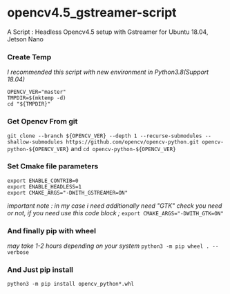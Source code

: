 # opencv4.5_gstreamer-script
A Script : Headless Opencv4.5 setup with Gstreamer for Ubuntu 18.04, Jetson Nano
### Create Temp
_I recommended this script with new environment in Python3.8(Support 18.04)_
```
OPENCV_VER="master"
TMPDIR=$(mktemp -d)
cd "${TMPDIR}"
```
### Get Opencv From git
`git clone --branch ${OPENCV_VER} --depth 1 --recurse-submodules --shallow-submodules https://github.com/opencv/opencv-python.git opencv-python-${OPENCV_VER}`
and 
`cd opencv-python-${OPENCV_VER}
`
### Set Cmake file parameters
```
export ENABLE_CONTRIB=0
export ENABLE_HEADLESS=1
export CMAKE_ARGS="-DWITH_GSTREAMER=ON"
```
_important note : in my case i need additionally need "GTK" check you need or not, if you need use this code block ;_
`export CMAKE_ARGS="-DWITH_GTK=ON"`

### And finally pip with wheel
_may take 1-2 hours depending on your system_
`python3 -m pip wheel . --verbose`

### And Just pip install
`python3 -m pip install opencv_python*.whl
`



